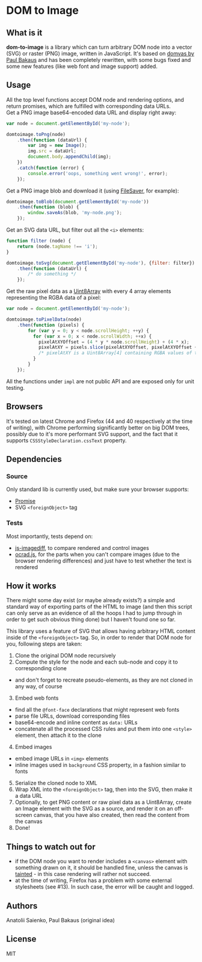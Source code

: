 # DOM to Image

## What is it
**dom-to-image** is a library which can turn arbitrary DOM node into a vector (SVG) or raster (PNG) image, written in JavaScript. It's based on [domvas by Paul Bakaus](https://github.com/pbakaus/domvas) and has been completely rewritten, with some bugs fixed and some new features (like web font and image support) added.

## Usage
All the top level functions accept DOM node and rendering options, and return promises, which are fulfilled with corresponding data URLs.  
Get a PNG image base64-encoded data URL and display right away:
```javascript
var node = document.getElementById('my-node');

domtoimage.toPng(node)
    .then(function (dataUrl) {
        var img = new Image();
        img.src = dataUrl;
        document.body.appendChild(img);
    })
    .catch(function (error) {
        console.error('oops, something went wrong!', error);
    });
```
Get a PNG image blob and download it (using [FileSaver](https://github.com/eligrey/FileSaver.js/), for example):
```javascript
domtoimage.toBlob(document.getElementById('my-node'))
    .then(function (blob) {
        window.saveAs(blob, 'my-node.png');
    });
```
Get an SVG data URL, but filter out all the `<i>` elements:
```javascript
function filter (node) {
    return (node.tagName !== 'i');
}

domtoimage.toSvg(document.getElementById('my-node'), {filter: filter})
    .then(function (dataUrl) {
        /* do something */
    });
```
Get the raw pixel data as a [Uint8Array](https://developer.mozilla.org/en-US/docs/Web/JavaScript/Reference/Global_Objects/Uint8Array) with every 4 array elements representing the RGBA data of a pixel:
```javascript
var node = document.getElementById('my-node');

domtoimage.toPixelData(node)
    .then(function (pixels) {
        for (var y = 0; y < node.scrollHeight; ++y) {
          for (var x = 0; x < node.scrollWidth; ++x) {
            pixelAtXYOffset = (4 * y * node.scrollHeight) + (4 * x);
            pixelAtXY = pixels.slice(pixelAtXYOffset, pixelAtXYOffset + 4);
            /* pixelAtXY is a Uint8Array[4] containing RGBA values of the pixel at (x, y) in the range 0..255 */
          }
        }
    });
```
All the functions under `impl` are not public API and are exposed only for unit testing.

## Browsers
It's tested on latest Chrome and Firefox (44 and 40 respectively at the time of writing), with Chrome performing  significantly better on big DOM trees, possibly due to it's more performant SVG support, and the fact that it supports `CSSStyleDeclaration.cssText` property.

## Dependencies

### Source
Only standard lib is currently used, but make sure your browser supports:  
* [Promise](https://developer.mozilla.org/en/docs/Web/JavaScript/Reference/Global_Objects/Promise)  
* SVG `<foreignObject>` tag

### Tests
Most importantly, tests depend on:
* [js-imagediff](https://github.com/HumbleSoftware/js-imagediff), to compare rendered and control images
* [ocrad.js](https://github.com/antimatter15/ocrad.js), for the parts when you can't compare images (due to the browser
rendering differences) and just have to test whether the text is rendered

## How it works
There might some day exist (or maybe already exists?) a simple and standard way of exporting parts of the HTML to image (and then this script can only serve as an evidence of all the hoops I had to jump through in order to get such obvious thing done) but I haven't found one so far.  

This library uses a feature of SVG that allows having arbitrary HTML content inside of the `<foreignObject>` tag. So, in order to render that DOM node for you, following steps are taken:  

1. Clone the original DOM node recursively
2. Compute the style for the node and each sub-node and copy it to corresponding clone
  * and don't forget to recreate pseudo-elements, as they are not cloned in any way, of course
3. Embed web fonts
  * find all the `@font-face` declarations that might represent web fonts
  * parse file URLs, download corresponding files
  * base64-encode and inline content as `data:` URLs
  * concatenate all the processed CSS rules and put them into one `<style>` element, then attach it to the clone
4. Embed images
  * embed image URLs in `<img>` elements
  * inline images used in `background` CSS property, in a fashion similar to fonts
5. Serialize the cloned node to XML
6. Wrap XML into the `<foreignObject>` tag, then into the SVG, then make it a data URL
7. Optionally, to get PNG content or raw pixel data as a Uint8Array, create an Image element with the SVG as a source, and render it on an off-screen canvas, that you have also created, then read the content from the canvas
8. Done!  

## Things to watch out for  
* if the DOM node you want to render includes a `<canvas>` element with something drawn on it, it should be handled fine, unless the canvas is [tainted](https://developer.mozilla.org/en-US/docs/Web/HTML/CORS_enabled_image) - in this case rendering will rather not succeed.  
* at the time of writing, Firefox has a problem with some external stylesheets (see #13). In such case, the error will be caught and logged.  

## Authors
Anatolii Saienko, Paul Bakaus (original idea)

## License
MIT
